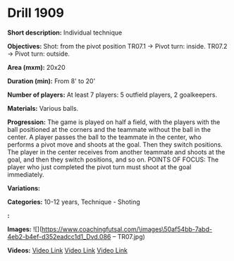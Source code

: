 # Drill 1909

**Short description:**
Individual technique

**Objectives:**
Shot: from the pivot position
TR07.1 -> Pivot turn: inside.
TR07.2 -> Pivot turn: outside.

**Area (mxm):**
20x20

**Duration (min):**
From 8' to 20'

**Number of players:**
At least 7 players: 5 outfield players, 2 goalkeepers.

**Materials:**
Various balls.

**Progression:**
The game is played on half a field, with the players with the ball positioned at the corners and the teammate without the ball in the center. A player passes the ball to the teammate in the center, who performs a pivot move and shoots at the goal. Then they switch positions. The player in the center receives from another teammate and shoots at the goal, and then they switch positions, and so on. POINTS OF FOCUS: The player who just completed the pivot turn must shoot at the goal immediately.

**Variations:**


**Categories:**
10-12 years, Technique - Shoting

**:**


**Images:**
![](https://www.coachingfutsal.com/\images\50af54bb-7abd-4eb2-b4ef-d352eadcc1d1_Dvd.086 – TR07.jpg)

**Videos:**
[Video Link](https://www.youtube.com/embed/zhuprC_S8A4)
[Video Link](https://www.youtube.com/embed/dfVLC8vuEl0)
[Video Link](https://www.youtube.com/embed/69yjQC4Bn0U)

